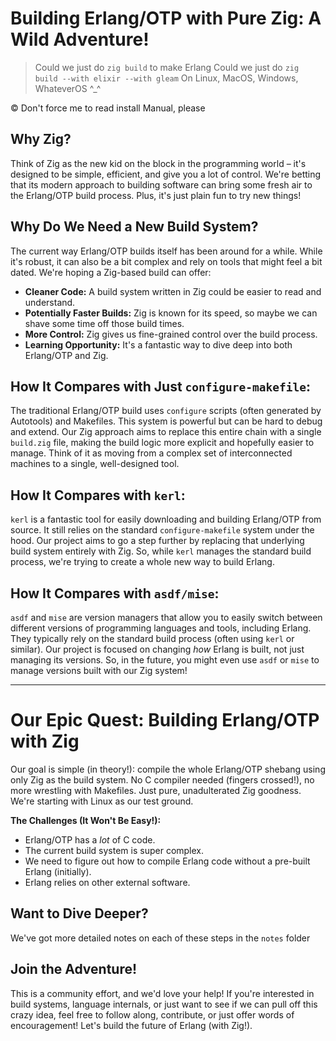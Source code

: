 # Building Erlang/OTP with Pure Zig: A Wild Adventure!

> Could we just do `zig build` to make Erlang
> Could we just do `zig build --with elixir --with gleam`
> On Linux, MacOS, Windows, WhateverOS ^_^

© Don't force me to read install Manual, please

## Why Zig?

Think of Zig as the new kid on the block in the programming world – it's designed to be simple, efficient, and give you a lot of control. We're betting that its modern approach to building software can bring some fresh air to the Erlang/OTP build process. Plus, it's just plain fun to try new things!

## Why Do We Need a New Build System?

The current way Erlang/OTP builds itself has been around for a while. While it's robust, it can also be a bit complex and rely on tools that might feel a bit dated. We're hoping a Zig-based build can offer:

* **Cleaner Code:** A build system written in Zig could be easier to read and understand.
* **Potentially Faster Builds:** Zig is known for its speed, so maybe we can shave some time off those build times.
* **More Control:** Zig gives us fine-grained control over the build process.
* **Learning Opportunity:** It's a fantastic way to dive deep into both Erlang/OTP and Zig.

## How It Compares with Just `configure-makefile`:

The traditional Erlang/OTP build uses `configure` scripts (often generated by Autotools) and Makefiles. This system is powerful but can be hard to debug and extend. Our Zig approach aims to replace this entire chain with a single `build.zig` file, making the build logic more explicit and hopefully easier to manage. Think of it as moving from a complex set of interconnected machines to a single, well-designed tool.

## How It Compares with `kerl`:

`kerl` is a fantastic tool for easily downloading and building Erlang/OTP from source. It still relies on the standard `configure-makefile` system under the hood. Our project aims to go a step further by replacing that underlying build system entirely with Zig. So, while `kerl` manages the standard build process, we're trying to create a whole new way to build Erlang.

## How It Compares with `asdf/mise`:

`asdf` and `mise` are version managers that allow you to easily switch between different versions of programming languages and tools, including Erlang. They typically rely on the standard build process (often using `kerl` or similar). Our project is focused on changing *how* Erlang is built, not just managing its versions. So, in the future, you might even use `asdf` or `mise` to manage versions built with our Zig system!

---

# Our Epic Quest: Building Erlang/OTP with Zig

Our goal is simple (in theory!): compile the whole Erlang/OTP shebang using only Zig as the build system. No C compiler needed (fingers crossed!), no more wrestling with Makefiles. Just pure, unadulterated Zig goodness. We're starting with Linux as our test ground.


**The Challenges (It Won't Be Easy!):**

* Erlang/OTP has a *lot* of C code.
* The current build system is super complex.
* We need to figure out how to compile Erlang code without a pre-built Erlang (initially).
* Erlang relies on other external software.

## Want to Dive Deeper?

We've got more detailed notes on each of these steps in the `notes` folder

## Join the Adventure!

This is a community effort, and we'd love your help! If you're interested in build systems, language internals, or just want to see if we can pull off this crazy idea, feel free to follow along, contribute, or just offer words of encouragement! Let's build the future of Erlang (with Zig!).
